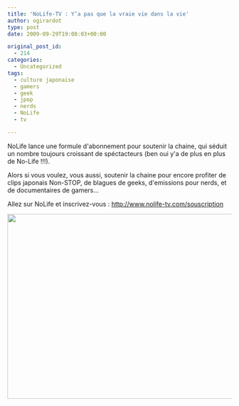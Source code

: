```yaml
---
title: 'NoLife-TV : Y’a pas que la vraie vie dans la vie'
author: ogirardot
type: post
date: 2009-09-29T19:08:03+00:00

original_post_id:
  - 214
categories:
  - Uncategorized
tags:
  - culture japonaise
  - gamers
  - geek
  - jpop
  - nerds
  - NoLife
  - tv

---
```

<!--more-->
NoLife lance une formule d'abonnement pour soutenir la chaine, qui séduit un nombre toujours croissant de spéctacteurs (ben oui y'a de plus en plus de No-Life !!!).

Alors si vous voulez, vous aussi, soutenir la chaine pour encore profiter de clips japonais Non-STOP, de blagues de geeks, d'emissions pour nerds, et de documentaires de gamers...

Allez sur NoLife et inscrivez-vous : <a href="http://www.nolife-tv.com/souscription" target="_blank">http://www.nolife-tv.com/souscription</a>

<img loading="lazy" decoding="async" class="aligncenter" title="NoLife dans toute sa splendeur" src="http://elpedro.fr/wp-content/uploads/2009/07/41990-no-life-tv-free.jpg" alt="" width="554" height="415" />